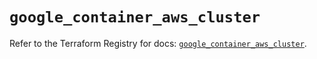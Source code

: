# `google_container_aws_cluster`

Refer to the Terraform Registry for docs: [`google_container_aws_cluster`](https://registry.terraform.io/providers/hashicorp/google/5.31.1/docs/resources/container_aws_cluster).
